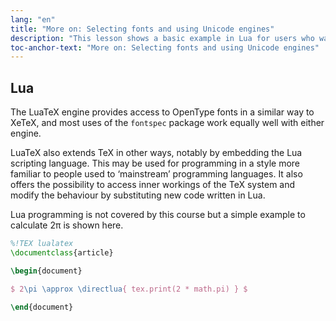 ```yaml
---
lang: "en"
title: "More on: Selecting fonts and using Unicode engines"
description: "This lesson shows a basic example in Lua for users who want to write Lua code in their document."
toc-anchor-text: "More on: Selecting fonts and using Unicode engines"
---
```





## Lua

The LuaTeX engine provides access to OpenType fonts in a similar way
to XeTeX, and most uses of the `fontspec` package work equally well
with either engine.

LuaTeX also extends TeX in other ways, notably by embedding the Lua
scripting language. This may be used for programming in a style more
familiar to people used to ‘mainstream’ programming languages. It also
offers the possibility to access inner workings of the TeX system and
modify the behaviour by substituting new code written in Lua.

Lua programming is not covered by this course but a simple example to
calculate 2π is shown here.

```latex
%!TEX lualatex
\documentclass{article}

\begin{document}

$ 2\pi \approx \directlua{ tex.print(2 * math.pi) } $

\end{document}
```


